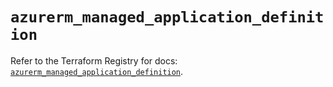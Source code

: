 # `azurerm_managed_application_definition`

Refer to the Terraform Registry for docs: [`azurerm_managed_application_definition`](https://registry.terraform.io/providers/hashicorp/azurerm/4.51.0/docs/resources/managed_application_definition).

